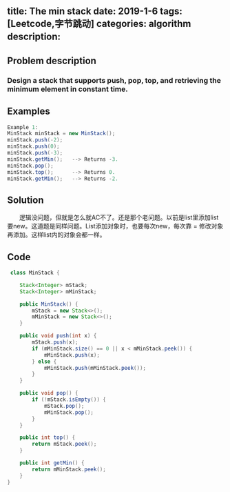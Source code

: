 title: The min stack
date: 2019-1-6
tags: [Leetcode,字节跳动]
categories: algorithm
description: 　　
---
## Problem description
  ### Design a stack that supports push, pop, top, and retrieving the minimum element in constant time.
 ## Examples
``` java
Example 1:
MinStack minStack = new MinStack();
minStack.push(-2);
minStack.push(0);
minStack.push(-3);
minStack.getMin();   --> Returns -3.
minStack.pop();
minStack.top();      --> Returns 0.
minStack.getMin();   --> Returns -2.
```

## Solution
　　逻辑没问题，但就是怎么就AC不了。还是那个老问题。以前是list里添加list要new。这道题是同样问题。List添加对象时，也要每次new，每次靠 = 修改对象再添加。这样list内的对象会都一样。
## Code

```java
 class MinStack {

    Stack<Integer> mStack;
    Stack<Integer> mMinStack;

    public MinStack() {
        mStack = new Stack<>();
        mMinStack = new Stack<>();
    }

    public void push(int x) {
        mStack.push(x);
        if (mMinStack.size() == 0 || x < mMinStack.peek()) {
            mMinStack.push(x);
        } else {
            mMinStack.push(mMinStack.peek());
        } 
    }

    public void pop() {
        if (!mStack.isEmpty()) {
            mStack.pop();
            mMinStack.pop();
        }
    }

    public int top() {
        return mStack.peek();
    }

    public int getMin() {
        return mMinStack.peek();
    }
}

```